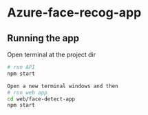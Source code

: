 # Azure-face-recog-app
 
## Running the app

Open terminal at the project dir

``` bash 
# run API
npm start

Open a new terminal windows and then
# run web app
cd web/face-detect-app
npm start

```

